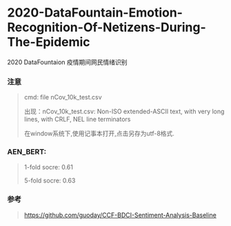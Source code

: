 # 2020-DataFountain-Emotion-Recognition-Of-Netizens-During-The-Epidemic
2020 DataFountaion 疫情期间网民情绪识别

### 注意

>>> 
> cmd: file nCov_10k_test.csv
>
> 出现：nCov_10k_test.csv: Non-ISO extended-ASCII text, with very long lines, with CRLF, NEL line terminators
> 
>在window系统下,使用记事本打开,点击另存为utf-8格式.
>>>



### AEN_BERT:

>>> 
> 1-fold socre: 0.61
>
> 5-fold socre: 0.63
>
>>> 



### 参考

>>>
> https://github.com/guoday/CCF-BDCI-Sentiment-Analysis-Baseline
>>>